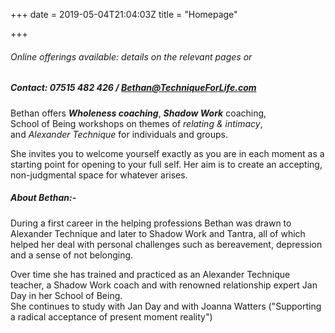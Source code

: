 +++
date = 2019-05-04T21:04:03Z
title = "Homepage"

+++
###### Online offerings available: details on the relevant pages or 

##### Contact: 07515 482 426 / Bethan@TechniqueForLife.com

Bethan offers **_Wholeness coaching_**, **_Shadow Work_** coaching,  
School of Being workshops on themes of _relating & intimacy_,  
and _Alexander Technique_ for individuals and groups.

She invites you to welcome yourself exactly as you are in each moment as a starting point for opening to your full self.  Her aim is to create an accepting, non-judgmental space for whatever arises.

##### About Bethan:-

During a first career in the helping professions Bethan was drawn to Alexander Technique and later to Shadow Work and Tantra, all of which helped her deal with personal challenges such as bereavement, depression and a sense of not belonging.

Over time she has trained and practiced as an Alexander Technique teacher, a Shadow Work coach and with renowned relationship expert Jan Day in her School of Being.  
She continues to study with Jan Day and with Joanna Watters ("Supporting a radical acceptance of present moment reality")